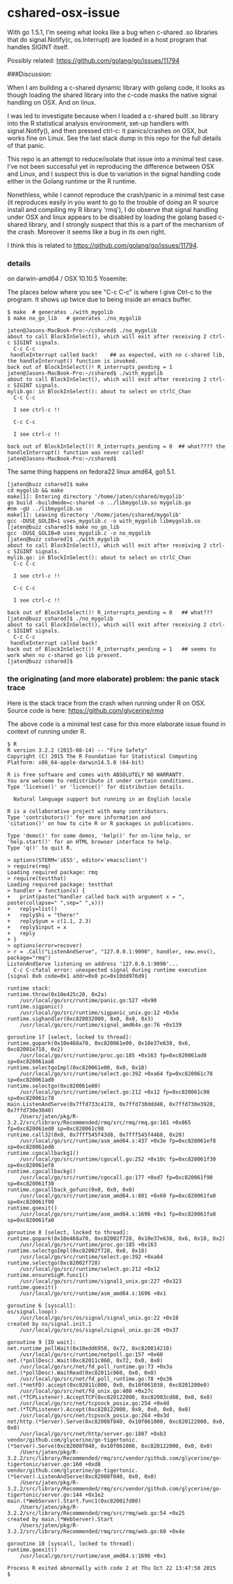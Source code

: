 # cshared-osx-issue

With go 1.5.1, I'm seeing what looks like a bug when c-shared .so libraries that do signal.Notify(c, os.Interrupt) are loaded in a host program that handles SIGINT itself.

Possibly related: https://github.com/golang/go/issues/11794

###Discussion:

When I am building a c-shared dynamic library with golang code, it looks
as though loading the shared library into the c-code masks the native signal
handling on OSX.  And on linux.

I was led to investigate because when I loaded
a c-shared built .so library into the R statistical analysis 
environment, set-up handlers with signal.Notify(), and then pressed ctrl-c:
 it panics/crashes on OSX, but
works fine on Linux. See the last stack dump in this repo for the full details of that panic.

This repo is an attempt to reduce/isolate that issue into a minimal test case. I've not been successful yet in reproducing the difference between OSX and Linux, and I suspect this is due to variation in the signal handling code either in the Golang runtime or the R runtime.

Nonethless, while I cannot reproduce the crash/panic in a minimal test case (it reproduces easily in you want to go to the trouble of doing an R source install and compiling my R library 'rmq'), I do observe that signal handling under OSX and linux appears to be disabled by loading the golang based c-shared library, and I strongly suspect that this is a part of the mechanism of the crash. Moreover it seems like a bug in its own right.

I think this is related to https://github.com/golang/go/issues/11794.

### details

on darwin-amd64 / OSX 10.10.5 Yosemite:

The places below where you see "C-c C-c" is where I give Ctrl-c to 
the program. It shows up twice due to being inside an emacs buffer.

~~~
$ make  # generates ./with_mygolib
$ make no_go_lib   # generates ./no_mygolib

jaten@Jasons-MacBook-Pro:~/cshared$ ./no_mygolib 
about to call BlockInSelect(), which will exit after receiving 2 ctrl-c SIGINT signals.
  C-c C-c
 handleInterrupt called back!    ## as expected, with no c-shared lib, the handleInterrupt() function is invoked.
back out of BlockInSelect()! R_interrupts_pending = 1
jaten@Jasons-MacBook-Pro:~/cshared$ ./with_mygolib 
about to call BlockInSelect(), which will exit after receiving 2 ctrl-c SIGINT signals.
mylib.go: in BlockInSelect(): about to select on ctrlC_Chan
  C-c C-c

  I see ctrl-c !!

  C-c C-c

  I see ctrl-c !!

back out of BlockInSelect()! R_interrupts_pending = 0  ## what???? the handleInterrupt() function was never called!
jaten@Jasons-MacBook-Pro:~/cshared$
~~~

The same thing happens on fedora22 linux amd64, go1.5.1.

~~~
[jaten@buzz cshared]$ make
cd mygolib && make
make[1]: Entering directory '/home/jaten/cshared/mygolib'
go build -buildmode=c-shared -o ../libmygolib.so mygolib.go
#nm -gU ../libmygolib.so
make[1]: Leaving directory '/home/jaten/cshared/mygolib'
gcc -DUSE_GOLIB=1 uses_mygolib.c -o with_mygolib libmygolib.so
[jaten@buzz cshared]$ make no_go_lib
gcc -DUSE_GOLIB=0 uses_mygolib.c -o no_mygolib
[jaten@buzz cshared]$ ./with_mygolib 
about to call BlockInSelect(), which will exit after receiving 2 ctrl-c SIGINT signals.
mylib.go: in BlockInSelect(): about to select on ctrlC_Chan
  C-c C-c

  I see ctrl-c !!

  C-c C-c

  I see ctrl-c !!

back out of BlockInSelect()! R_interrupts_pending = 0   ## what??? 
[jaten@buzz cshared]$ ./no_mygolib 
about to call BlockInSelect(), which will exit after receiving 2 ctrl-c SIGINT signals.
  C-c C-c
 handleInterrupt called back!
back out of BlockInSelect()! R_interrupts_pending = 1   ## seems to work when no c-shared go lib present.
[jaten@buzz cshared]$ 

~~~

### the originating (and more elaborate) problem: the panic stack trace

Here is the stack trace from the crash when running under R on OSX. Source code is here: https://github.com/glycerine/rmq

The above code is a minimal test case for this more elaborate issue found in context of running under R.

~~~
$ R
R version 3.2.2 (2015-08-14) -- "Fire Safety"
Copyright (C) 2015 The R Foundation for Statistical Computing
Platform: x86_64-apple-darwin14.5.0 (64-bit)

R is free software and comes with ABSOLUTELY NO WARRANTY.
You are welcome to redistribute it under certain conditions.
Type 'license()' or 'licence()' for distribution details.

  Natural language support but running in an English locale

R is a collaborative project with many contributors.
Type 'contributors()' for more information and
'citation()' on how to cite R or R packages in publications.

Type 'demo()' for some demos, 'help()' for on-line help, or
'help.start()' for an HTML browser interface to help.
Type 'q()' to quit R.

> options(STERM='iESS', editor='emacsclient')
> require(rmq)
Loading required package: rmq
> require(testthat)
Loading required package: testthat
> handler = function(x) {
+   print(paste("handler called back with argument x = ", paste(collapse=" ",sep=" ",x)))
+   reply=list()
+   reply$hi = "there!"
+   reply$yum = c(1.1, 2.3)
+   reply$input = x
+   reply
+ }
> options(error=recover)
> r = .Call("ListenAndServe", "127.0.0.1:9090", handler, new.env(), package="rmq")
ListenAndServe listening on address '127.0.0.1:9090'...
  C-c C-cfatal error: unexpected signal during runtime execution
[signal 0xb code=0x1 addr=0x8 pc=0x10dd976d9]

runtime stack:
runtime.throw(0x10e425c20, 0x2a)
	/usr/local/go/src/runtime/panic.go:527 +0x90
runtime.sigpanic()
	/usr/local/go/src/runtime/sigpanic_unix.go:12 +0x5a
runtime.sighandler(0xc820032000, 0x0, 0x0, 0x3)
	/usr/local/go/src/runtime/signal_amd64x.go:76 +0x139

goroutine 17 [select, locked to thread]:
runtime.gopark(0x10e468a70, 0xc820061e00, 0x10e37e638, 0x6, 0xc82001e718, 0x2)
	/usr/local/go/src/runtime/proc.go:185 +0x163 fp=0xc820061ad0 sp=0xc820061aa8
runtime.selectgoImpl(0xc820061e00, 0x0, 0x18)
	/usr/local/go/src/runtime/select.go:392 +0xa64 fp=0xc820061c78 sp=0xc820061ad0
runtime.selectgo(0xc820061e00)
	/usr/local/go/src/runtime/select.go:212 +0x12 fp=0xc820061c98 sp=0xc820061c78
main.ListenAndServe(0x7ffd733c4178, 0x7ffd730ddd48, 0x7ffd730e3920, 0x7ffd730e3040)
	/Users/jaten/pkg/R-3.2.2/src/library/Recommended/rmq/src/rmq/rmq.go:161 +0x865 fp=0xc820061ed0 sp=0xc820061c98
runtime.call32(0x0, 0x7fff545f43d8, 0x7fff545f4468, 0x20)
	/usr/local/go/src/runtime/asm_amd64.s:437 +0x3e fp=0xc820061ef8 sp=0xc820061ed0
runtime.cgocallbackg1()
	/usr/local/go/src/runtime/cgocall.go:252 +0x10c fp=0xc820061f30 sp=0xc820061ef8
runtime.cgocallbackg()
	/usr/local/go/src/runtime/cgocall.go:177 +0xd7 fp=0xc820061f90 sp=0xc820061f30
runtime.cgocallback_gofunc(0x0, 0x0, 0x0)
	/usr/local/go/src/runtime/asm_amd64.s:801 +0x60 fp=0xc820061fa0 sp=0xc820061f90
runtime.goexit()
	/usr/local/go/src/runtime/asm_amd64.s:1696 +0x1 fp=0xc820061fa8 sp=0xc820061fa0

goroutine 8 [select, locked to thread]:
runtime.gopark(0x10e468a70, 0xc82002f728, 0x10e37e638, 0x6, 0x18, 0x2)
	/usr/local/go/src/runtime/proc.go:185 +0x163
runtime.selectgoImpl(0xc82002f728, 0x0, 0x18)
	/usr/local/go/src/runtime/select.go:392 +0xa64
runtime.selectgo(0xc82002f728)
	/usr/local/go/src/runtime/select.go:212 +0x12
runtime.ensureSigM.func1()
	/usr/local/go/src/runtime/signal1_unix.go:227 +0x323
runtime.goexit()
	/usr/local/go/src/runtime/asm_amd64.s:1696 +0x1

goroutine 6 [syscall]:
os/signal.loop()
	/usr/local/go/src/os/signal/signal_unix.go:22 +0x18
created by os/signal.init.1
	/usr/local/go/src/os/signal/signal_unix.go:28 +0x37

goroutine 9 [IO wait]:
net.runtime_pollWait(0x10edd6950, 0x72, 0xc820014210)
	/usr/local/go/src/runtime/netpoll.go:157 +0x60
net.(*pollDesc).Wait(0xc82011c060, 0x72, 0x0, 0x0)
	/usr/local/go/src/net/fd_poll_runtime.go:73 +0x3a
net.(*pollDesc).WaitRead(0xc82011c060, 0x0, 0x0)
	/usr/local/go/src/net/fd_poll_runtime.go:78 +0x36
net.(*netFD).accept(0xc82011c000, 0x0, 0x10f061038, 0xc8201200e0)
	/usr/local/go/src/net/fd_unix.go:408 +0x27c
net.(*TCPListener).AcceptTCP(0xc820122000, 0xc82003cd88, 0x0, 0x0)
	/usr/local/go/src/net/tcpsock_posix.go:254 +0x4d
net.(*TCPListener).Accept(0xc820122000, 0x0, 0x0, 0x0, 0x0)
	/usr/local/go/src/net/tcpsock_posix.go:264 +0x3d
net/http.(*Server).Serve(0xc82008f040, 0x10f061000, 0xc820122000, 0x0, 0x0)
	/usr/local/go/src/net/http/server.go:1887 +0xb3
vendor/github.com/glycerine/go-tigertonic.(*Server).Serve(0xc82008f040, 0x10f061000, 0xc820122000, 0x0, 0x0)
	/Users/jaten/pkg/R-3.2.2/src/library/Recommended/rmq/src/vendor/github.com/glycerine/go-tigertonic/server.go:160 +0xd8
vendor/github.com/glycerine/go-tigertonic.(*Server).ListenAndServe(0xc82008f040, 0x0, 0x0)
	/Users/jaten/pkg/R-3.2.2/src/library/Recommended/rmq/src/vendor/github.com/glycerine/go-tigertonic/server.go:144 +0x1e2
main.(*WebServer).Start.func1(0xc820017d80)
	/Users/jaten/pkg/R-3.2.2/src/library/Recommended/rmq/src/rmq/web.go:54 +0x25
created by main.(*WebServer).Start
	/Users/jaten/pkg/R-3.2.2/src/library/Recommended/rmq/src/rmq/web.go:60 +0x4e

goroutine 18 [syscall, locked to thread]:
runtime.goexit()
	/usr/local/go/src/runtime/asm_amd64.s:1696 +0x1

Process R exited abnormally with code 2 at Thu Oct 22 13:47:58 2015
$
~~~